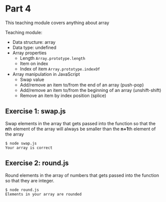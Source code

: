 # Part 4

This teaching module covers anything about array

Teaching module:

- Data structure: array
- Data type: undefined
- Array properties
  - Length `Array.prototype.length`
  - Item on index
  - Index of item `Array.prototype.indexOf`
- Array manipulation in JavaScript
  - Swap value
  - Add/remove an item to/from the end of an array (push-pop)
  - Add/remove an item to/from the beginning of an array (unshift-shift)
  - Remove an item by index position (splice)

## Exercise 1: swap.js

Swap elements in the array that gets passed into the function so that the **n**th element of the array will always be smaller than the **n+1**th element of the array

```
$ node swap.js
Your array is correct
```

## Exercise 2: round.js

Round elements in the array of numbers that gets passed into the function so that they are integer.

```
$ node round.js
Elements in your array are rounded
```
